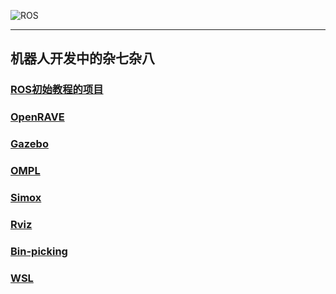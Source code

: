 ![ROS](http://www.ros.org/wp-content/uploads/2013/10/rosorg-logo1.png "ROS") 
<!-- <link href="http://cdn.bootcss.com/highlight.js/8.0/styles/monokai_sublime.min.css" rel="stylesheet">  
<script src="http://cdn.bootcss.com/highlight.js/8.0/highlight.min.js"></script>
<script >hljs.initHighlightingOnLoad();</script> -->
----
机器人开发中的杂七杂八
----
### [ROS初始教程的项目](./note/ros_start.md)

### [OpenRAVE](./note/OpenRAVE_note.md) 

### [Gazebo](./note/gazebo7/README.md)

### [OMPL](./note/OMPL_note.md)

### [Simox](./note/simox.md)

### [Rviz](./note/rviz.md)

### [Bin-picking](https://blog.csdn.net/gotouchtech/article/details/82316864)

### [WSL](./wsl.md)
